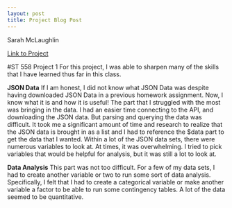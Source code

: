 ```yaml
---
layout: post
title: Project Blog Post
---
```

Sarah McLaughlin 

[Link to Project](    )    

#ST 558 Project 1
For this project, I was able to sharpen many of the skills that I have learned thus far in this class. 

**JSON Data**
If I am honest, I did not know what JSON Data was despite having downloaded JSON Data in a previous homework assignment. Now, I know what it is and how it is useful! The part that I struggled with the most was bringing in the data. I had an easier time connecting to the API, and downloading the JSON data. But parsing and querying the data was difficult. It took me a significant amount of time and research to realize that the JSON data is brought in as a list and I had to reference the $data part to get the data that I wanted. Within a lot of the JSON data sets, there were numerous variables to look at. At times, it was overwhelming. I tried to pick variables that would be helpful for analysis, but it was still a lot to look at. 

**Data Analysis**
This part was not too difficult. For a few of my data sets, I had to create another variable or two to run some sort of data analysis. Specifically, I felt that I had to create a categorical variable or make another variable a factor to be able to run some contingency tables. A lot of the data seemed to be quantitative. 
